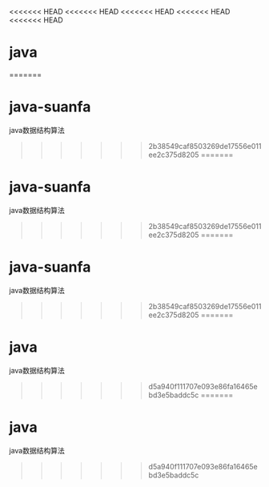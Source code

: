 <<<<<<< HEAD
<<<<<<< HEAD
<<<<<<< HEAD
<<<<<<< HEAD
<<<<<<< HEAD
# java
=======
# java-suanfa
java数据结构算法
>>>>>>> 2b38549caf8503269de17556e011ee2c375d8205
=======
# java-suanfa
java数据结构算法
>>>>>>> 2b38549caf8503269de17556e011ee2c375d8205
=======
# java-suanfa
java数据结构算法
>>>>>>> 2b38549caf8503269de17556e011ee2c375d8205
=======
# java
java数据结构算法
>>>>>>> d5a940f111707e093e86fa16465ebd3e5baddc5c
=======
# java
java数据结构算法
>>>>>>> d5a940f111707e093e86fa16465ebd3e5baddc5c
